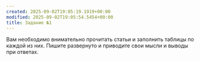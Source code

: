 ```yaml
---
created: 2025-09-02T19:05:19.1919+00:00
modified: 2025-09-02T19:05:54.5454+00:00
title: Задание №1
---
```

Вам необходимо внимательно прочитать статьи и заполнить таблицы по каждой из них. Пишите развернуто и приводите свои мысли и выводы при ответах.